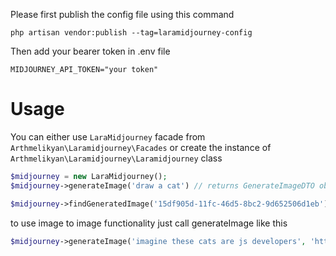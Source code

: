 Please first publish the config file using this command

```
php artisan vendor:publish --tag=laramidjourney-config
```

Then add your bearer token in .env file 

```
MIDJOURNEY_API_TOKEN="your token"
```

# Usage
You can either use `LaraMidjourney` facade from `Arthmelikyan\Laramidjourney\Facades` or create the instance of `Arthmelikyan\Laramidjourney\Laramidjourney` class

```php
$midjourney = new LaraMidjourney();
$midjourney->generateImage('draw a cat') // returns GenerateImageDTO object

$midjourney->findGeneratedImage('15df905d-11fc-46d5-8bc2-9d652506d1eb'); // returns ImageResourceDTO object

```

to use image to image functionality just call generateImage like this

```php
$midjourney->generateImage('imagine these cats are js developers', 'https://i.imgur.com/jlFgGpe.jpeg'); // returns GenerateImageDTO object
```